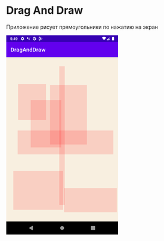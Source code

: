 # Drag And Draw

Приложение рисует прямоугольники по нажатию на экран

![](app/src/main/res/drawable-v24/Screenshot_20220828_190942.png)